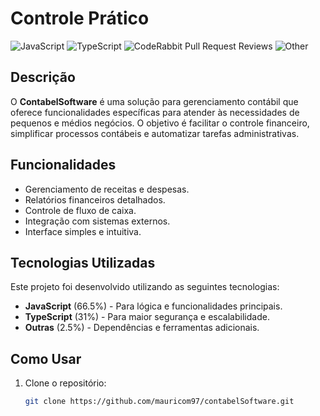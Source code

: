 # Controle Prático

![JavaScript](https://img.shields.io/badge/JavaScript-66.5%25-yellow)
![TypeScript](https://img.shields.io/badge/TypeScript-31%25-blue)
![CodeRabbit Pull Request Reviews](https://img.shields.io/coderabbit/prs/github/mauricom97/contabelSoftware?utm_source=oss&utm_medium=github&utm_campaign=mauricom97%2FcontabelSoftware&labelColor=171717&color=FF570A&link=https%3A%2F%2Fcoderabbit.ai&label=CodeRabbit+Reviews)
![Other](https://img.shields.io/badge/Other-2.5%25-lightgrey)

## Descrição

O **ContabelSoftware** é uma solução para gerenciamento contábil que oferece funcionalidades específicas para atender às necessidades de pequenos e médios negócios. O objetivo é facilitar o controle financeiro, simplificar processos contábeis e automatizar tarefas administrativas.

## Funcionalidades

- Gerenciamento de receitas e despesas.
- Relatórios financeiros detalhados.
- Controle de fluxo de caixa.
- Integração com sistemas externos.
- Interface simples e intuitiva.

## Tecnologias Utilizadas

Este projeto foi desenvolvido utilizando as seguintes tecnologias:

- **JavaScript** (66.5%) - Para lógica e funcionalidades principais.
- **TypeScript** (31%) - Para maior segurança e escalabilidade.
- **Outras** (2.5%) - Dependências e ferramentas adicionais.

## Como Usar

1. Clone o repositório:
   ```bash
   git clone https://github.com/mauricom97/contabelSoftware.git
